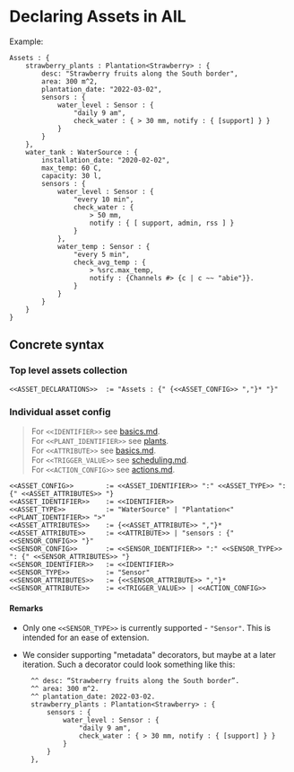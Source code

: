 # Declaring Assets in AIL

Example:

```plaintext
Assets : {
    strawberry_plants : Plantation<Strawberry> : {
        desc: "Strawberry fruits along the South border",
        area: 300 m^2,
        plantation_date: "2022-03-02",
        sensors : {
            water_level : Sensor : {
                "daily 9 am",
                check_water : { > 30 mm, notify : { [support] } }
            }
        }
    },
    water_tank : WaterSource : {
        installation_date: "2020-02-02",
        max_temp: 60 C, 
        capacity: 30 l,
        sensors : {
            water_level : Sensor : {
                "every 10 min", 
                check_water : {
                    > 50 mm,
                    notify : { [ support, admin, rss ] } 
                }
            }, 
            water_temp : Sensor : {
                "every 5 min",
                check_avg_temp : {
                    > %src.max_temp,
                    notify : {Channels #> {c | c ~~ "abie"}}.
                }
            }
        }
    }
}
```

## Concrete syntax

### Top level assets collection

```plaintext
<<ASSET_DECLARATIONS>>  := "Assets : {" {<<ASSET_CONFIG>> ","}* "}"
```

### Individual asset config

> For `<<IDENTIFIER>>` see [basics.md](./basics.md).  
> For `<<PLANT_IDENTIFIER>>` see [plants](./plants.md).  
> For `<<ATTRIBUTE>>` see [basics.md](./basics.md).  
> For `<<TRIGGER_VALUE>>` see [scheduling.md](./scheduling.md).  
> For `<<ACTION_CONFIG>>` see [actions.md](./actions.md).  

```plaintext
<<ASSET_CONFIG>>        := <<ASSET_IDENTIFIER>> ":" <<ASSET_TYPE>> ": {" <<ASSET_ATTRIBUTES>> "}
<<ASSET_IDENTIFIER>>    := <<IDENTIFIER>>
<<ASSET_TYPE>>          := "WaterSource" | "Plantation<" <<PLANT_IDENTIFIER>> ">"
<<ASSET_ATTRIBUTES>>    := {<<ASSET_ATTRIBUTE>> ","}*
<<ASSET_ATTRIBUTE>>     := <<ATTRIBUTE>> | "sensors : {" <<SENSOR_CONFIG>> "}"
<<SENSOR_CONFIG>>       := <<SENSOR_IDENTIFIER>> ":" <<SENSOR_TYPE>> ": {" <<SENSOR_ATTRIBUTES>> "}
<<SENSOR_IDENTIFIER>>   := <<IDENTIFIER>>
<<SENSOR_TYPE>>         := "Sensor"
<<SENSOR_ATTRIBUTES>>   := {<<SENSOR_ATTRIBUTE>> ","}*
<<SENSOR_ATTRIBUTE>>    := <<TRIGGER_VALUE>> | <<ACTION_CONFIG>>
```

#### Remarks

- Only one `<<SENSOR_TYPE>>` is currently supported - `"Sensor"`. This is intended for an ease of extension.
- We consider supporting "metadata" decorators, but maybe at a later iteration.
  Such a decorator could look something like this:

  ```plaintext
    ^^ desc: “Strawberry fruits along the South border”.
    ^^ area: 300 m^2.
    ^^ plantation_date: 2022-03-02.
    strawberry_plants : Plantation<Strawberry> : {
        sensors : {
            water_level : Sensor : {
                "daily 9 am",
                check_water : { > 30 mm, notify : { [support] } }
            }
        }
    },
  ```
